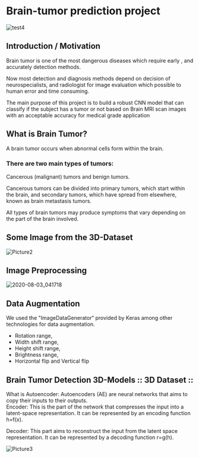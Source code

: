 # Brain-tumor prediction project
![test4](https://user-images.githubusercontent.com/46414243/89139727-eaf80480-d53f-11ea-8bf0-23dbd8c80e73.gif)
## Introduction / Motivation
Brain tumor is one of the most dangerous diseases which require early , and accurately detection methods.

Now most detection and diagnosis methods depend on decision of neurospecialists, and radiologist for image evaluation which possible to human error and time consuming.

The main purpose of this project is to build a robust CNN model that can classify if the subject has a tumor or not based on Brain MRI scan images with an acceptable accuracy for medical grade application

## What is Brain Tumor?
A brain tumor occurs when abnormal cells form within the brain. 

### There are two main types of tumors: 

Cancerous (malignant) tumors and benign tumors. 

Cancerous tumors can be divided into primary tumors, which start within the brain, and secondary tumors, which have spread from elsewhere, known as brain metastasis tumors. 

All types of brain tumors may produce symptoms that vary depending on the part of the brain involved. 

## Some Image from the 3D-Dataset

![Picture2](https://user-images.githubusercontent.com/46414243/89139468-07e00800-d53f-11ea-9ff0-744e04cc3edd.gif)

## Image Preprocessing

![2020-08-03_041718](https://user-images.githubusercontent.com/46414243/89139836-4629f700-d540-11ea-98c3-6070c7e01d99.png)
## Data Augmentation
We used the "ImageDataGenerator“ provided by Keras among other technologies for data augmentation. 
- Rotation range, 
- Width shift range, 
- Height shift range,
- Brightness range,
- Horizontal flip and Vertical flip

## Brain Tumor Detection 3D-Models :: 3D Dataset ::
What  is Autoencoder:
Autoencoders (AE) are neural networks that aims to copy their inputs to their outputs.    
Encoder: 
This is the part of the network that compresses the input into a latent-space representation. It can be represented by an encoding function h=f(x).

Decoder: 
This part aims to reconstruct the input from the latent space representation. 
It can be represented by a decoding function r=g(h).

![Picture3](https://user-images.githubusercontent.com/46414243/89140147-192a1400-d541-11ea-8077-6aba61a56dbc.png)

